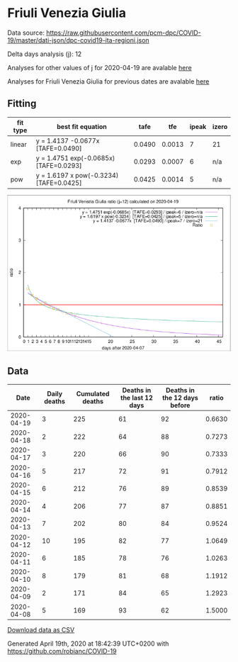 # Friuli Venezia Giulia

Data source: https://raw.githubusercontent.com/pcm-dpc/COVID-19/master/dati-json/dpc-covid19-ita-regioni.json

Delta days analysis (j): 12

Analyses for other values of j for 2020-04-19 are avalable [here](../2020-04-19/README.md)

Analyses for Friuli Venezia Giulia for previous dates are avalable [here](../README.md)

## Fitting 
|fit type|best fit equation|tafe|tfe|ipeak|izero|
|-------|-----|--------|------|---|---|
|linear|y = 1.4137 -0.0677x  [TAFE=0.0490]|0.0490|0.0013|7|21|
|exp|y = 1.4751 exp(-0.0685x)  [TAFE=0.0293]|0.0293|0.0007|6|n/a|
|pow|y = 1.6197 x pow(-0.3234)  [TAFE=0.0425]|0.0425|0.0014|5|n/a|

![Plot](COVID-19_friuli_venezia_giulia_j12_2020-04-19.png)

## Data
|Date|Daily deaths|Cumulated deaths|Deaths in the last 12 days|Deaths in the 12 days before|ratio|
|----|----------|-----------|-------|--------------------|-----|
|2020-04-19|3|225|61|92|0.6630|
|2020-04-18|2|222|64|88|0.7273|
|2020-04-17|3|220|66|90|0.7333|
|2020-04-16|5|217|72|91|0.7912|
|2020-04-15|6|212|76|89|0.8539|
|2020-04-14|4|206|77|87|0.8851|
|2020-04-13|7|202|80|84|0.9524|
|2020-04-12|10|195|82|77|1.0649|
|2020-04-11|6|185|78|76|1.0263|
|2020-04-10|8|179|81|68|1.1912|
|2020-04-09|2|171|84|65|1.2923|
|2020-04-08|5|169|93|62|1.5000|

[Download data as CSV](COVID-19_friuli_venezia_giulia_j12_2020-04-19.csv)

Generated April 19th, 2020 at 18:42:39 UTC+0200 with https://github.com/robianc/COVID-19
